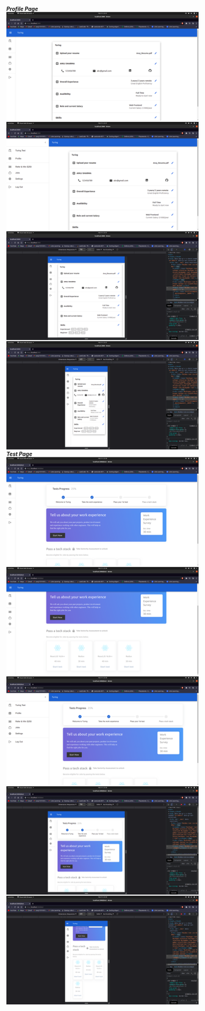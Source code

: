 ***Profile Page***
![Profile Page](https://github.com/Anuj1p/CometLabs/blob/main/screenshots/Screenshot%20from%202022-02-19%2022-57-08.png)
![Profile Page](https://github.com/Anuj1p/CometLabs/blob/main/screenshots/Screenshot%20from%202022-02-19%2022-57-14.png)
![Profile Page](https://github.com/Anuj1p/CometLabs/blob/main/screenshots/Screenshot%20from%202022-02-19%2022-57-44.png)
![Profile Page](https://github.com/Anuj1p/CometLabs/blob/main/screenshots/Screenshot%20from%202022-02-19%2022-57-54.png)
***Test Page***
![Test Page](https://github.com/Anuj1p/CometLabs/blob/main/screenshots/Screenshot%20from%202022-02-19%2022-58-24.png)
![Test Page](https://github.com/Anuj1p/CometLabs/blob/main/screenshots/Screenshot%20from%202022-02-19%2022-58-29.png)
![Test Page](https://github.com/Anuj1p/CometLabs/blob/main/screenshots/Screenshot%20from%202022-02-19%2022-58-35.png)
![Test Page](https://github.com/Anuj1p/CometLabs/blob/main/screenshots/Screenshot%20from%202022-02-19%2022-58-49.png)
![Test Page](https://github.com/Anuj1p/CometLabs/blob/main/screenshots/Screenshot%20from%202022-02-19%2022-59-00.png)
